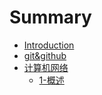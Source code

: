 # Summary

* [Introduction](README.md)
* [git&github](git&github/README.md)
* [计算机网络](计算机网络/README.md)
    - [1-概述](计算机网络/1-概述.md)
